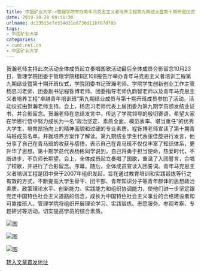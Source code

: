 ```yaml
---
title: 中国矿业大学->管理学院举办青年马克思主义者培养工程第九期结业暨第十期开班仪式 | cumt.net.cn
date: 2019-10-28 09:31:30
urlname: dc23515efe334d21e8730d11bf07df8b
tags: 
- 中国矿业大学
categories:
- cumt.net.cn
- 中国矿业大学
---
```

贺瀚老师主持此次活动全体成员起立奏唱国歌活动最后全体成员合影留念10月23日，管理学院团委于管理学院楼B区108报告厅举办青年马克思主义者培训工程第九期结业暨第十期开班仪式，学院团委书记贺瀚老师、学院学生创新创业工作主管杨忠习老师、团委副书记程铄博老师、团委指导老师仇韵智老师以及青年马克思主义者培养工程“卓越青年培训班”第九期结业成员与第十期开班成员参加了活动。活动仪式由贺瀚老师主持。会上，杨忠习老师代表上届团委为第九期学员颁发结业证书，并合影留念。贺瀚老师在总结发言中，传达了学院领导的殷切寄语，希望大家在学思行悟中努力成长为一名“政治坚定、素质全面、模范表率、堪当重任”的优秀大学生，培育昂扬向上的精神面貌和过硬的专业素质。程铄博老师宣读了第十期青马班成员名单，并就培养方案作了解读。第九期结业学生代表张佳旋进行发言，他分享了自己在青马班的收获与感悟，表示自己在青马班不仅仅丰富了知识体系，更升华了思想。第十期学员代表杨彬同学说到，自己将勇于担当使命，热爱时代，不断进步，不负师长期望。会上，全体成员起立奏唱了国歌，重温了入团誓言，合唱了校歌，并进行了合影留念。序幕。随后，全体成员宣读入团誓词。青年马克思主义者培训工程是团中央于2007年组织发起，旨在通过教育培训和实践锻炼等行之有效的方式，不断提高大学生骨干、团干部、青年知识分子等青年群体的思想政治素质、政策理论水平、创新能力、实践能力和组织协调能力，使他们进一步坚定跟党走中国特色社会主义道路的信念，成长为中国特色社会主义事业的合格建设者和可靠接班人。管理学院将组织开展理论学习、实践锻炼、志愿服务、参观考察、专题研讨等活动，切实提高学员的综合素质。

![图](http://xwzx.cumt.edu.cn/_upload/article/images/89/2d/44d7bec04000839bf3acc5861bf4/553ca12b-2b1f-4539-ae03-43c50f4f2968.jpg)

![图](http://xwzx.cumt.edu.cn/_upload/article/images/89/2d/44d7bec04000839bf3acc5861bf4/6584f2ba-2331-4df7-afd5-4380afa02be1.jpg)

![图](http://xwzx.cumt.edu.cn/_upload/article/images/89/2d/44d7bec04000839bf3acc5861bf4/29c2e45c-f50a-4d78-a381-3c6299120ef9.jpg)

[转入文章首发地址](http://xwzx.cumt.edu.cn/57/c5/c523a546757/page.htm)